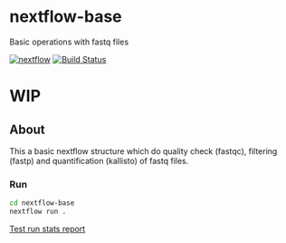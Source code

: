 # nextflow-base
Basic operations with fastq files

[![nextflow](https://img.shields.io/badge/nextflow-%E2%89%A519.10.0-brightgreen.svg)](http://nextflow.io)
[![Build Status](https://travis-ci.org/codingene/nextflow-base.svg?branch=master)](https://travis-ci.org/codingene/nextflow-base)

# WIP

## About 
This a basic nextflow structure which do quality check (fastqc), filtering (fastp) and quantification (kallisto) of fastq files.

### Run
```bash
cd nextflow-base
nextflow run .
```
[Test run stats report](https://codingene.github.io/nextflow-base/test_run_stats/run_report.html)
